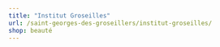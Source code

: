 ```yaml
---
title: "Institut Groseilles"
url: /saint-georges-des-groseillers/institut-groseilles/
shop: beauté
---
```

